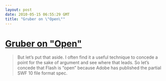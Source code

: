 ```yaml
---
layout: post
date: 2010-05-15 06:55:29 GMT
title: "Gruber on \"Open\""
---
```

# [Gruber on "Open"](http://daringfireball.net/2010/05/flash_almost_as_open_as_office)

> But let’s put that aside. I often find it a useful technique to concede a point for the sake of argument and see where that leads. So let’s concede that Flash is “open” because Adobe has published the partial SWF 10 file format spec.